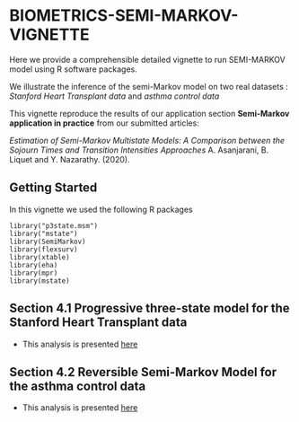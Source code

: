 # BIOMETRICS-SEMI-MARKOV-VIGNETTE

Here we provide a comprehensible detailed vignette to run SEMI-MARKOV model using R software packages.

We illustrate the inference of the semi-Markov model on two real datasets : _Stanford Heart Transplant data_ and _asthma control data_

This vignette reproduce the results of our application section **Semi-Markov application in practice** from our submitted articles:

_Estimation of Semi-Markov Multistate Models: A Comparison between the
Sojourn Times and Transition Intensities Approaches_ A. Asanjarani, B. Liquet and Y. Nazarathy. (2020).


## Getting Started

In this vignette we used the following R packages

```
library("p3state.msm")
library("mstate")
library(SemiMarkov)
library(flexsurv)
library(xtable)
library(eha)
library(mpr)
library(mstate)
```


## Section 4.1 Progressive three-state model for the Stanford Heart Transplant data 

- This analysis is presented [here](/Section4-1.md)
 

## Section 4.2 Reversible Semi-Markov Model for the asthma control data

- This analysis is presented [here](/Section4-2.md)



